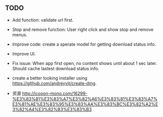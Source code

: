 TODO
------------

* Add function: validate url first.
* Stop and remove function: User right click and show stop and remove menus.
* Improve code: create a sperate model for getting download status info.


* Improve UI.




* Fix issue:  When app first open, no content shows until about 1 sec later. Should cache lastest download status info.
* create a better looking installer using https://github.com/andreyvit/create-dmg.




* 资源 http://icooon-mono.com/16299-%E3%83%81%E3%83%A7%E3%82%A6%E3%83%81%E3%83%A7%E3%81%AE%E3%83%95%E3%83%AA%E3%83%BC%E3%82%A2%E3%82%A4%E3%82%B3%E3%83%B3